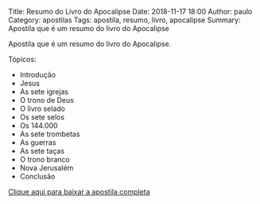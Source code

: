 Title: Resumo do Livro do Apocalipse
Date: 2018-11-17 18:00
Author: paulo
Category: apostilas
Tags: apostila, resumo, livro, apocalipse
Summary: Apostila que é um resumo do livro do Apocalipse

Apostila que é um resumo do livro do Apocalipse.

Tópicos:

- Introdução
- Jesus
- As sete igrejas
- O trono de Deus
- O livro selado
- Os sete selos
- Os 144.000
- As sete trombetas
- As guerras
- As sete taças
- O trono branco
- Nova Jerusalém
- Conclusão

[Clique aqui para baixar a apostila completa](https://www.dropbox.com/s/bmmfd9sicc9hlml/Resumo%20do%20Livro%20do%20Apocalipse.pdf?dl=1)